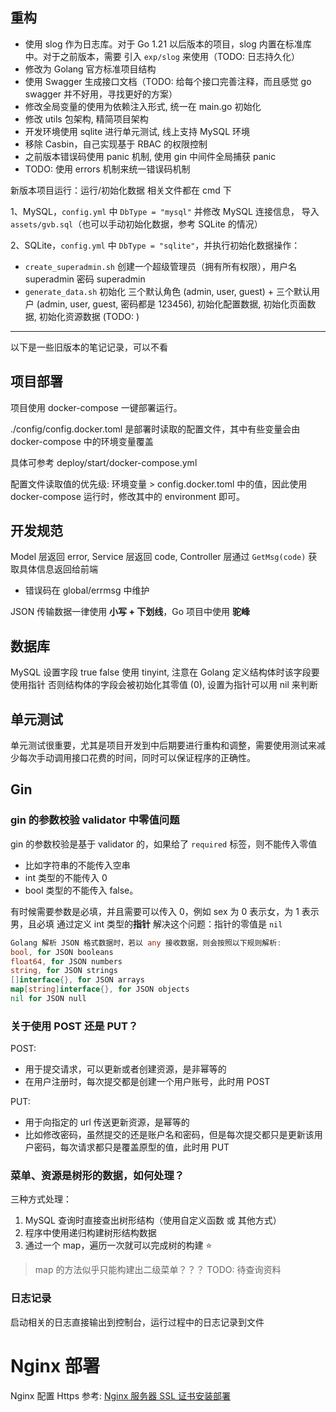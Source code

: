 ## 重构

- 使用 slog 作为日志库。对于 Go 1.21 以后版本的项目，slog 内置在标准库中。对于之前版本，需要 引入 `exp/slog` 来使用（TODO: 日志持久化）
- 修改为 Golang 官方标准项目结构 
- 使用 Swagger 生成接口文档（TODO: 给每个接口完善注释，而且感觉 go swagger 并不好用，寻找更好的方案）
- 修改全局变量的使用为依赖注入形式, 统一在 main.go 初始化
- 修改 utils 包架构, 精简项目架构
- 开发环境使用 sqlite 进行单元测试, 线上支持 MySQL 环境
- 移除 Casbin，自己实现基于 RBAC 的权限控制
- 之前版本错误码使用 panic 机制, 使用 gin 中间件全局捕获 panic
- TODO: 使用 errors 机制来统一错误码机制

新版本项目运行：运行/初始化数据 相关文件都在 cmd 下

1、MySQL，`config.yml` 中 `DbType = "mysql"` 并修改 MySQL 连接信息， 导入 `assets/gvb.sql`（也可以手动初始化数据，参考 SQLite 的情况）

2、SQLite，`config.yml` 中 `DbType = "sqlite"`，并执行初始化数据操作：
- `create_superadmin.sh` 创建一个超级管理员（拥有所有权限），用户名 superadmin 密码 superadmin
- `generate_data.sh` 初始化 三个默认角色 (admin, user, guest) + 三个默认用户 (admin, user, guest, 密码都是 123456),  初始化配置数据, 初始化页面数据, 初始化资源数据 (TODO: )

---

以下是一些旧版本的笔记记录，可以不看

## 项目部署

项目使用 docker-compose 一键部署运行。

./config/config.docker.toml 是部署时读取的配置文件，其中有些变量会由 docker-compose 中的环境变量覆盖

具体可参考 deploy/start/docker-compose.yml

配置文件读取值的优先级: 环境变量 > config.docker.toml 中的值，因此使用 docker-compose 运行时，修改其中的 environment 即可。

## 开发规范

Model 层返回 error, Service 层返回 code, Controller 层通过 `GetMsg(code)` 获取具体信息返回给前端

- 错误码在 global/errmsg 中维护

JSON 传输数据一律使用 **小写 + 下划线**，Go 项目中使用 **驼峰**

## 数据库

MySQL 设置字段 true false 使用 tinyint, 注意在 Golang 定义结构体时该字段要使用指针
否则结构体的字段会被初始化其零值 (0), 设置为指针可以用 nil 来判断

## 单元测试

单元测试很重要，尤其是项目开发到中后期要进行重构和调整，需要使用测试来减少每次手动调用接口花费的时间，同时可以保证程序的正确性。

## Gin

### gin 的参数校验 validator 中零值问题

gin 的参数校验是基于 validator 的，如果给了 `required` 标签，则不能传入零值
- 比如字符串的不能传入空串
- int 类型的不能传入 0
- bool 类型的不能传入 false。

有时候需要参数是必填，并且需要可以传入 0，例如 sex 为 0 表示女，为 1 表示男，且必填
通过定义 int 类型的**指针** 解决这个问题：指针的零值是 `nil`

```go
Golang 解析 JSON 格式数据时，若以 any 接收数据，则会按照以下规则解析:
bool, for JSON booleans
float64, for JSON numbers
string, for JSON strings
[]interface{}, for JSON arrays
map[string]interface{}, for JSON objects
nil for JSON null
```

### 关于使用 POST 还是 PUT？

POST:
- 用于提交请求，可以更新或者创建资源，是非幂等的
- 在用户注册时，每次提交都是创建一个用户账号，此时用 POST

PUT:
- 用于向指定的 url 传送更新资源，是幂等的
- 比如修改密码，虽然提交的还是账户名和密码，但是每次提交都只是更新该用户密码，每次请求都只是覆盖原型的值，此时用 PUT

### 菜单、资源是树形的数据，如何处理？

三种方式处理：
1. MySQL 查询时直接查出树形结构（使用自定义函数 或 其他方式）
2. 程序中使用递归构建树形结构数据
3. 通过一个 map，遍历一次就可以完成树的构建 :star:
> map 的方法似乎只能构建出二级菜单？？？ TODO: 待查询资料

### 日志记录

启动相关的日志直接输出到控制台，运行过程中的日志记录到文件


# Nginx 部署

Nginx 配置 Https 参考: [Nginx 服务器 SSL 证书安装部署](https://cloud.tencent.com/document/product/400/35244)
